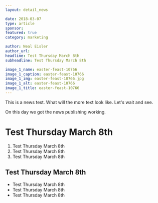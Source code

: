 ```yaml
---
layout: detail_news

date: 2018-03-07
type: article
sponsor:
featured: true
category: marketing        

author: Neal Eisler
author_url: 
headline: Test Thursday March 8th
subheadline: Test Thursday March 8th

image_1_name: easter-feast-10766
image_1_caption: easter-feast-10766
image_1_img: easter-feast-10766.jpg
image_1_alt: easter-feast-10766
image_1_title: easter-feast-10766
---
```

 <p>This is a news test. What will the more text look like. Let's wait and see.</p><!--more-->
<p>On this day we got the news publishing working.</p>
<h1>Test Thursday March 8th</h1>
<ol>
<li>Test Thursday March 8th</li>
<li>Test Thursday March 8th</li>
<li>Test Thursday March 8th</li>
</ol>
<h2>Test Thursday March 8th</h2>
<ul>
<li>Test Thursday March 8th</li>
<li>Test Thursday March 8th</li>
<li>Test Thursday March 8th</li>
</ul>